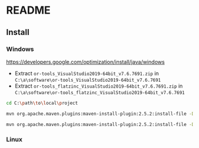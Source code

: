 # README

## Install

### Windows

<https://developers.google.com/optimization/install/java/windows>

- Extract `or-tools_VisualStudio2019-64bit_v7.6.7691.zip` in `C:\a\software\or-tools_VisualStudio2019-64bit_v7.6.7691`
- Extract `or-tools_flatzinc_VisualStudio2019-64bit_v7.6.7691.zip` in `C:\a\software\or-tools_flatzinc_VisualStudio2019-64bit_v7.6.7691`

```bash
cd C:\path\to\local\project

mvn org.apache.maven.plugins:maven-install-plugin:2.5.2:install-file -Dfile="%cd%/lib/com.google.ortools.jar" -DgroupId="com.google" -DartifactId=ortools -Dversion="1.0.0" -Dpackaging=jar -DlocalRepositoryPath="%cd%/local-maven-repo"

mvn org.apache.maven.plugins:maven-install-plugin:2.5.2:install-file -Dfile="%cd%/lib/protobuf.jar" -DgroupId="com.google" -DartifactId=protobuf -Dversion="1.0.0" -Dpackaging=jar -DlocalRepositoryPath="%cd%/local-maven-repo"
```

### Linux
